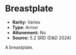 # Breastplate

- **Rarity:** Varies
- **Type:** Armor
- **Attunement:** No
- **Source:** 5.2 SRD (D&D 2024)

A breastplate.
